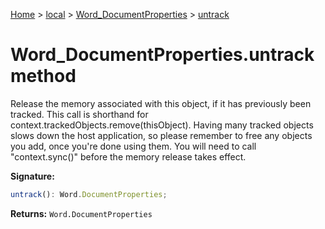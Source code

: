 [Home](./index) &gt; [local](local.md) &gt; [Word\_DocumentProperties](local.word_documentproperties.md) &gt; [untrack](local.word_documentproperties.untrack.md)

# Word\_DocumentProperties.untrack method

Release the memory associated with this object, if it has previously been tracked. This call is shorthand for context.trackedObjects.remove(thisObject). Having many tracked objects slows down the host application, so please remember to free any objects you add, once you're done using them. You will need to call "context.sync()" before the memory release takes effect.

**Signature:**
```javascript
untrack(): Word.DocumentProperties;
```
**Returns:** `Word.DocumentProperties`

